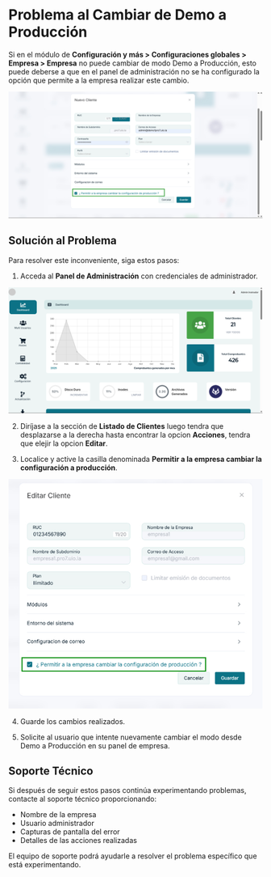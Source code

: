 # Problema al Cambiar de Demo a Producción

Si en el módulo de **Configuración y más > Configuraciones globales > Empresa > Empresa** no puede cambiar de modo Demo a Producción, esto puede deberse a que en el panel de administración no se ha configurado la opción que permite a la empresa realizar este cambio.

![Imagen de configuración de empresa](img/config_empresa.jpg)

## Solución al Problema

Para resolver este inconveniente, siga estos pasos:

1. Acceda al **Panel de Administración** con credenciales de administrador.

![Imagen de configuración de empresa admin](img/config_empresa_admin.jpg)

2. Diríjase a la sección de **Listado de Clientes** luego tendra que desplazarse a la derecha hasta encontrar la opcion **Acciones**, tendra que elejir la opcion **Editar**.

3. Localice y active la casilla denominada **Permitir a la empresa cambiar la configuración a producción**.

![alt text](img/config_empresa_admin_edit.jpg)

4. Guarde los cambios realizados.

5. Solicite al usuario que intente nuevamente cambiar el modo desde Demo a Producción en su panel de empresa.

## Soporte Técnico

Si después de seguir estos pasos continúa experimentando problemas, contacte al soporte técnico proporcionando:

- Nombre de la empresa
- Usuario administrador
- Capturas de pantalla del error
- Detalles de las acciones realizadas

El equipo de soporte podrá ayudarle a resolver el problema específico que está experimentando.